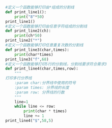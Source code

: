 
<BlogInfo title="8.打印分割线" author="白日梦想猿" pv=0 read_times=0 pre_cost_time=0分25秒 category="函数" tag_list="['函数']" create_time="2020.02.07 20:26:51" update_time="2020.02.08 11:57:15" />

```python
#定义一个函数能够打印由*组成的分割线
def print_line1():
    print("8"*50)
print_line1()
#定义一个函数能够打印由任意字符组成的分割线
def print_line2(ch):
    print(ch*50)
print_line2("*")
#定义一个函数能够打印任意重复次数的分割线
def print_line3(char,times):
    print(char*times)
print_line3("f",68)
#定义一个函数能够打印5行的分割线，分割线要求符合需求3
def print_line4(char,times,row):
    """
打印多行分界线
    :param char:分界线中使用的符号
    :param times: 分界线的长度
    :param row: 分界线的行数
    """
    line=1
    while line <= row:
        print(char * times)
        line += 1
print_line4("$",58,5)


```
